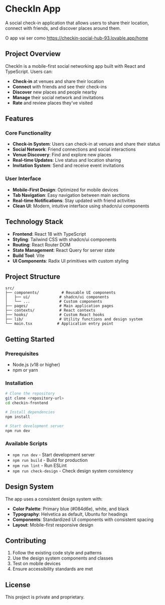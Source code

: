# CheckIn App

A social check-in application that allows users to share their location, connect with friends, and discover places around them.

O app vai ser como https://checkin-social-hub-93.lovable.app/home

## Project Overview

CheckIn is a mobile-first social networking app built with React and TypeScript. Users can:

- **Check-in** at venues and share their location
- **Connect** with friends and see their check-ins
- **Discover** new places and people nearby
- **Manage** their social network and invitations
- **Rate** and review places they've visited

## Features

### Core Functionality
- **Check-in System**: Users can check-in at venues and share their status
- **Social Network**: Friend connections and social interactions
- **Venue Discovery**: Find and explore new places
- **Real-time Updates**: Live status and location sharing
- **Invitation System**: Send and receive event invitations

### User Interface
- **Mobile-First Design**: Optimized for mobile devices
- **Tab Navigation**: Easy navigation between main sections
- **Real-time Notifications**: Stay updated with friend activities
- **Clean UI**: Modern, intuitive interface using shadcn/ui components

## Technology Stack

- **Frontend**: React 18 with TypeScript
- **Styling**: Tailwind CSS with shadcn/ui components
- **Routing**: React Router DOM
- **State Management**: React Query for server state
- **Build Tool**: Vite
- **UI Components**: Radix UI primitives with custom styling

## Project Structure

```
src/
├── components/          # Reusable UI components
│   ├── ui/             # shadcn/ui components
│   └── ...             # Custom components
├── pages/              # Main application pages
├── contexts/           # React contexts
├── hooks/              # Custom React hooks
├── lib/                # Utility functions and design system
└── main.tsx           # Application entry point
```

## Getting Started

### Prerequisites
- Node.js (v18 or higher)
- npm or yarn

### Installation

```bash
# Clone the repository
git clone <repository-url>
cd checkin-frontend

# Install dependencies
npm install

# Start development server
npm run dev
```

### Available Scripts

- `npm run dev` - Start development server
- `npm run build` - Build for production
- `npm run lint` - Run ESLint
- `npm run check-design` - Check design system consistency

## Design System

The app uses a consistent design system with:

- **Color Palette**: Primary blue (#084d6e), white, and black
- **Typography**: Helvetica as default, Ubuntu for headings
- **Components**: Standardized UI components with consistent spacing
- **Layout**: Mobile-first responsive design

## Contributing

1. Follow the existing code style and patterns
2. Use the design system components and classes
3. Test on mobile devices
4. Ensure accessibility standards are met

## License

This project is private and proprietary.
